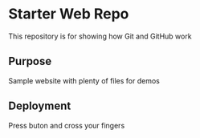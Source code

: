 # Starter Web Repo

This repository is for showing how Git and GitHub work

## Purpose

Sample website with plenty of files for demos

## Deployment

Press buton and cross your fingers

